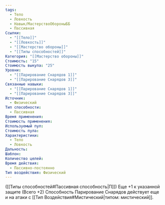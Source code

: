 ```yaml
---
tags:
  - Тело
  - Ловкость
  - Навык/МастерствоОбороныББ
  - Пассивная
Ссылки:
  - "[[Тело]]"
  - "[[Ловкость]]"
  - "[[Мастерство обороны]]"
  - "[[Типы способностей]]"
Категория: "[[Мастерство обороны]]"
Стоимость: "15"
Стоимость выкупа: "25"
Уровни:
  - "[[Парирование Снарядов 1]]"
  - "[[Парирование Снарядов 3]]"
Связанные навыки:
  - "[[Парирование Снарядов 1]]"
  - "[[Парирование Снарядов 3]]"
Источник:
  - Физический
Тип способности:
  - Пассивная
Время применения: 
Стоимость применения: 
Используемый пул: 
Стоимость пула: 
Характеристики:
  - Тело
  - Ловкость
Дальность: 
Шаблон: 
Количество целей: 
Время действия:
  - Пассивно-постоянно
Тип воздействия: Физический
---
```

([[Типы способностей#Пассивная способность|П]]) Еще +1 к указанной защите (Всего +2)
Способность Парирование Снарядов действует еще и на атаки с [[Тип Воздействия#Мистический|типом: мистический]]. 